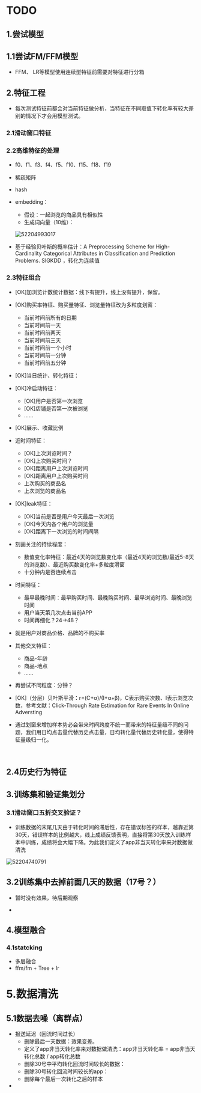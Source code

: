# TODO

## 1.尝试模型

## 1.1尝试FM/FFM模型

- FFM、 LR等模型使用连续型特征前需要对特征进行分箱 



## 2.特征工程

- 每次测试特征前都会对当前特征做分析，当特征在不同取值下转化率有较大差别的情况下才会用模型测试。 

### 2.1滑动窗口特征

### 2.2高维特征的处理

- f0、f1、f3、f4、f5、f10、f15、f18、f19

- 稀疏矩阵

- hash

- embedding：

  - 假设：一起浏览的商品具有相似性
  - 生成词向量（10维）：

  ![52204993017](C:\Users\LUCKYG~1\AppData\Local\Temp\1522049930170.png)

- 基于经验贝叶斯的概率估计：A Preprocessing Scheme for High-Cardinality Categorical Attributes in Classification and Prediction Problems. SIGKDD ，转化为连续值

### 2.3特征组合

- [OK]加浏览计数统计数据：线下有提升，线上没有提升，保留。
- [OK]购买率特征、购买量特征、浏览量特征改为多粒度划窗：

  - 当前时间前所有的日期
  - 当前时间前一天
  - 当前时间前两天
  - 当前时间前三天
  - 当前时间前一个小时
  - 当前时间前一分钟
  - 当前时间前五分钟
- [OK]当日统计、转化特征：
- [OK]冷启动特征：
  - [OK]用户是否第一次浏览
  - [OK]店铺是否第一次被浏览
  - ……
- [OK]展示、收藏比例
- 近时间特征：
  - [OK]上次浏览时间？
  - [OK]上次购买时间？
  - [OK]距离用户上次浏览时间
  - [OK]距离用户上次购买时间
  - 上次购买的商品名
  - 上次浏览的商品名
- [OK]leak特征：
  - [OK]当前是否是用户今天最后一次浏览
  - [OK]今天内各个用户的浏览量
  - [OK]距离下一次浏览的时间间隔



- 刻画关注的持续程度：

  - 数值变化率特征：最近4天的浏览数变化率（最近4天的浏览数/最近5-8天的浏览数）、最近购买数变化率+多粒度滑窗
  - 十分钟内是否连续点击

- 时间特征：

  - 最早最晚时间：最早购买时间、最晚购买时间、最早浏览时间、最晚浏览时间
  - 用户当天第几次点击当前APP
  - 时间再细化？24->48？

- 就是用户对商品价格、品牌的不购买率

- 其他交叉特征：

  - 商品-年龄
  - 商品-地点
  - ……

- 再尝试不同粒度：分钟？

- [OK]（分层）贝叶斯平滑：r=(C+α)/(I+α+β)，C表示购买次数、I表示浏览次数，参考文献：Click-Through Rate Estimation for Rare Events In Online Adversting 

- 通过划窗来增加样本势必会带来时间跨度不统一而带来的特征量级不同的问题，我们用日均点击量代替历史点击量，日均转化量代替历史转化量，使得特征量级归一化。 

  ​

## 2.4历史行为特征





## 3.训练集和验证集划分

### 3.1滑动窗口五折交叉验证？

- 训练数据的末尾几天由于转化时间的滞后性，存在错误标签的样本，越靠近第30天，错误样本的比例越大，线上成绩反馈表明，直接将第30天放入训练样本中训练，成绩将会大幅下降。为此我们定义了app非当天转化率来对数据做清洗 


![52204740791](C:\Users\LUCKYG~1\AppData\Local\Temp\1522047407916.png)

## 3.2训练集中去掉前面几天的数据（17号？）

- 暂时没有效果，待后期观察


- ​


## 4.模型融合

### 4.1statcking

- 多层融合
- ffm/fm + Tree + lr



# 5.数据清洗

## 5.1数据去噪（离群点）

- 报送延迟（回流时间过长）
  - 删除最后一天数据：效果变差。
  - 定义了app非当天转化率来对数据做清洗：app非当天转化率 = app非当天转化总数 / app转化总数 
  - 删除30号中平均转化回流时间较长的数据：
  - 删除30号转化回流时间较长的app：
  - 删除每个最后一次转化之后的样本 
- ​